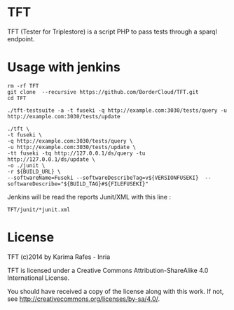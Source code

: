 TFT
===

TFT (Tester for Triplestore) is a script PHP to pass tests through a sparql endpoint.

Usage with jenkins
==================

```
rm -rf TFT 
git clone  --recursive https://github.com/BorderCloud/TFT.git
cd TFT

./tft-testsuite -a -t fuseki -q http://example.com:3030/tests/query -u http://example.com:3030/tests/update 

./tft \
-t fuseki \
-q http://example.com:3030/tests/query \
-u http://example.com:3030/tests/update \
-tt fuseki -tq http://127.0.0.1/ds/query -tu http://127.0.0.1/ds/update \
-o ./junit \
-r ${BUILD_URL} \
--softwareName=Fuseki --softwareDescribeTag=v${VERSIONFUSEKI}  --softwareDescribe="${BUILD_TAG}#${FILEFUSEKI}"

```

Jenkins will be read the reports Junit/XML with this line :

```
TFT/junit/*junit.xml
```

License
=======

TFT (c)2014 by Karima Rafes - Inria

TFT is licensed under a Creative Commons Attribution-ShareAlike 4.0 International License.

You should have received a copy of the license along with this work. If not, see http://creativecommons.org/licenses/by-sa/4.0/.
